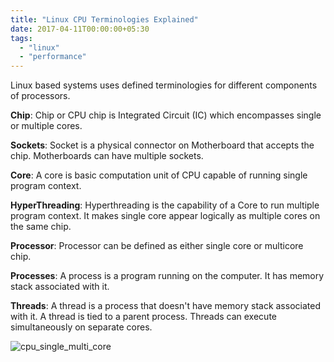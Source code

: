 ```yaml
---
title: "Linux CPU Terminologies Explained"
date: 2017-04-11T00:00:00+05:30
tags:
  - "linux"
  - "performance"
---
```


Linux based systems uses defined terminologies for different components of
processors.

<!--more-->

**Chip**: Chip or CPU chip is Integrated Circuit (IC) which encompasses single
or multiple cores.

**Sockets**: Socket is a physical connector on Motherboard that accepts
the chip. Motherboards can have multiple sockets.

**Core**: A core is basic computation unit of CPU capable of running
single program context.

**HyperThreading**: Hyperthreading is the capability of a Core to run
multiple program context. It makes single core appear
logically as multiple cores on the same chip.

**Processor**: Processor can be defined as either single core or multicore chip.

**Processes**: A process is a program running on the computer.
It has memory stack associated with it.

**Threads**: A thread is a process that doesn't have memory stack associated
with it. A thread is tied to a parent process.
Threads can execute simultaneously on separate cores.

![cpu_single_multi_core](/images/cpu_single_multi_core.png)
